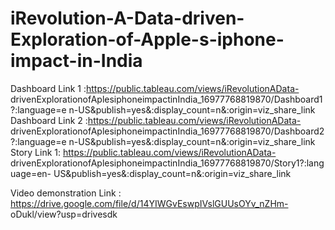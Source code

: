 # iRevolution-A-Data-driven-Exploration-of-Apple-s-iphone-impact-in-India

Dashboard Link 1 :https://public.tableau.com/views/iRevolutionAData- drivenExplorationofAplesiphoneimpactinIndia_16977768819870/Dashboard1?:language=e n-US&publish=yes&:display_count=n&:origin=viz_share_link
Dashboard Link 2 :https://public.tableau.com/views/iRevolutionAData- drivenExplorationofAplesiphoneimpactinIndia_16977768819870/Dashboard2?:language=e n-US&publish=yes&:display_count=n&:origin=viz_share_link
Story Link 1: https://public.tableau.com/views/iRevolutionAData- drivenExplorationofAplesiphoneimpactinIndia_16977768819870/Story1?:language=en- US&publish=yes&:display_count=n&:origin=viz_share_link

Video demonstration Link : https://drive.google.com/file/d/14YIWGvEswpIVslGUUsOYv_nZHm- oDukl/view?usp=drivesdk
